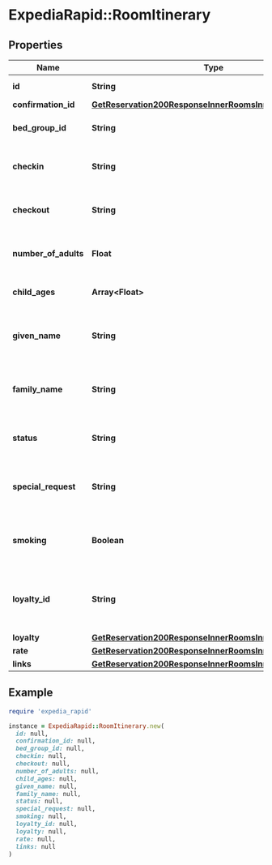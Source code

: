 # ExpediaRapid::RoomItinerary

## Properties

| Name | Type | Description | Notes |
| ---- | ---- | ----------- | ----- |
| **id** | **String** | The room id. | [optional] |
| **confirmation_id** | [**GetReservation200ResponseInnerRoomsInnerConfirmationId**](GetReservation200ResponseInnerRoomsInnerConfirmationId.md) |  | [optional] |
| **bed_group_id** | **String** | Unique identifier for a bed type. | [optional] |
| **checkin** | **String** | The check-in date of the itinerary. | [optional] |
| **checkout** | **String** | The check-out date of the itinerary. | [optional] |
| **number_of_adults** | **Float** | The number of adults staying in the room. | [optional] |
| **child_ages** | **Array&lt;Float&gt;** | The ages of children for the room. | [optional] |
| **given_name** | **String** | The first name of the main guest staying in the room. | [optional] |
| **family_name** | **String** | The last name of the main guest staying in the room. | [optional] |
| **status** | **String** | The booking status of the room. | [optional] |
| **special_request** | **String** | Any special request info associated with the room. | [optional] |
| **smoking** | **Boolean** | Indicates if the room is smoking or non-smoking. | [optional] |
| **loyalty_id** | **String** | Deprecated. Please use the loyalty id inside the loyalty object. | [optional] |
| **loyalty** | [**GetReservation200ResponseInnerRoomsInnerLoyalty**](GetReservation200ResponseInnerRoomsInnerLoyalty.md) |  | [optional] |
| **rate** | [**GetReservation200ResponseInnerRoomsInnerRate**](GetReservation200ResponseInnerRoomsInnerRate.md) |  | [optional] |
| **links** | [**GetReservation200ResponseInnerRoomsInnerLinks**](GetReservation200ResponseInnerRoomsInnerLinks.md) |  | [optional] |

## Example

```ruby
require 'expedia_rapid'

instance = ExpediaRapid::RoomItinerary.new(
  id: null,
  confirmation_id: null,
  bed_group_id: null,
  checkin: null,
  checkout: null,
  number_of_adults: null,
  child_ages: null,
  given_name: null,
  family_name: null,
  status: null,
  special_request: null,
  smoking: null,
  loyalty_id: null,
  loyalty: null,
  rate: null,
  links: null
)
```

